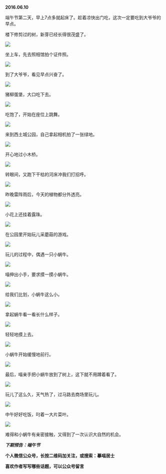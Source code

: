 
          
            
**2016.06.10**

端午节第二天，早上7点多就起床了。趁着凉快出门吃，这次一定要吃到大爷爷的早点。

楼下修剪过的树，新芽已经长得很茂盛了。




![](//upload-images.jianshu.io/upload_images/51001-a40b8a919e53c68b.jpg)




坐上车，先去照相馆拍个证件照。




![](//upload-images.jianshu.io/upload_images/51001-47a8bc566f61c8c8.jpg)




到了大爷爷，看见早点兴奋了。




![](//upload-images.jianshu.io/upload_images/51001-7a731f6e8ef4e26c.jpg)




猪柳蛋堡，大口吃下去。




![](//upload-images.jianshu.io/upload_images/51001-c59d540621b5b635.jpg)




吃饱了，开始在座位上跳舞。




![](//upload-images.jianshu.io/upload_images/51001-cd3847c738a6f39a.jpg)




来到西土城公园，自己拿起相机拍了一张绿地。




![](//upload-images.jianshu.io/upload_images/51001-e96bda772efcaa0b.jpg)




开心地过小木桥。




![](//upload-images.jianshu.io/upload_images/51001-d547aa2819f05bd9.jpg)




转眼间，又跑下干枯的河床冲我们打招呼。




![](//upload-images.jianshu.io/upload_images/51001-d81338d85db5df13.jpg)




昨晚雷阵雨后，今天的植物都分外透亮。




![](//upload-images.jianshu.io/upload_images/51001-b5107639dbe8aec3.jpg)




小花上还挂着露珠。




![](//upload-images.jianshu.io/upload_images/51001-53ed765a7e208057.jpg)




在公园里开始玩儿采蘑菇的游戏。




![](//upload-images.jianshu.io/upload_images/51001-c0f4ca46b7818761.jpg)




玩儿的过程中，偶遇一只小蜗牛。




![](//upload-images.jianshu.io/upload_images/51001-11767dfb6d03cb15.jpg)




喵伸出小手，要求摸一摸小蜗牛。




![](//upload-images.jianshu.io/upload_images/51001-de9a94028524a52c.jpg)




给我们比划，小蜗牛这么小。




![](//upload-images.jianshu.io/upload_images/51001-a3b9482153780c89.jpg)




拿起蜗牛看一看长什么样子。




![](//upload-images.jianshu.io/upload_images/51001-73f2d0d2079fa0d3.jpg)




轻轻地摸上去。




![](//upload-images.jianshu.io/upload_images/51001-ec5f7621b894239a.jpg)




小蜗牛开始缓慢地前行。




![](//upload-images.jianshu.io/upload_images/51001-5de368d05ff42626.jpg)




最后，喵亲手把小蜗牛放到了树上，这下就不用蹲着看了。




![](//upload-images.jianshu.io/upload_images/51001-d0b298e28c7f2b82.jpg)




玩儿了这么久，天气热了，过马路去商场里玩儿。




![](//upload-images.jianshu.io/upload_images/51001-46b5bed0ed2d9235.jpg)




中午好好吃饭，叼着一大片菜叶。




![](//upload-images.jianshu.io/upload_images/51001-4a73918e6a293782.jpg)




难得和小蜗牛有亲密接触，又得到了一次认识大自然的机会。


***下期预告：端午节***


**个人微信公众号，长按二维码加关注，或搜索：摹喵居士**

**喜欢作者写写哪些话题，可以公众号留言**




          
        